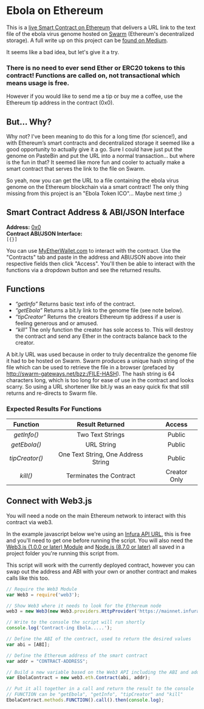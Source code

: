 # Ebola on Ethereum
This is a [live Smart Contract on Ethereum]() that delivers a URL link to the text file of the ebola virus genome hosted on [Swarm](http://swarm-gateways.net/bzz:/theswarm.eth/) (Ethereum's decentralized storage). A full write up on this project can be [found on Medium]().

It seems like a bad idea, but let's give it a try.

### There is no need to ever send Ether or ERC20 tokens to this contract! Functions are called on, not transactional which means usage is free.

However if you would like to send me a tip or buy me a coffee, use the Ethereum tip address in the contract (0x0).

## But... Why?
Why not? I've been meaning to do this for a long time (for science!), and with Ethereum’s smart contracts and decentralized storage it seemed like a good opportunity to actually give it a go. Sure I could have just put the genome on PasteBin and put the URL into a normal transaction... but where is the fun in that? It seemed like more fun and cooler to actually make a smart contract that serves the link to the file on Swarm.

So yeah, now you can get the URL to a file containing the ebola virus genome on the Ethereum blockchain via a smart contract! The only thing missing from this project is an "Ebola Token ICO"... Maybe next time ;)

## Smart Contract Address & ABI/JSON Interface
**Address:** [0x0]()  
**Contract ABI/JSON Interface:**  
```[{}]```

You can use [MyEtherWallet.com](https://www.myetherwallet.com/#contracts) to interact with the contract. Use the "Contracts" tab and paste in the address and ABI/JSON above into their respective fields then click "Access". You'll then be able to interact with the functions via a dropdown button and see the returned results.

## Functions
- *“getInfo”* Returns basic text info of the contract.
- *“getEbola”* Returns a bit.ly link to the genome file (see note below).
- *“tipCreator”* Returns the creators Ethereum tip address if a user is feeling generous and or amused.
- *“kill”* The only function the creator has sole access to. This will destroy the contract and send any Ether in the contracts balance back to the creator.

A bit.ly URL was used because in order to truly decentralize the genome file it had to be hosted on Swarm. Swarm produces a unique hash string of the file which can be used to retrieve the file in a browser (prefaced by http://swarm-gateways.net/bzz:/FILE-HASH). The hash string is 64 characters long, which is too long for ease of use in the contract and looks scarry. So using a URL shortener like bit.ly was an easy quick fix that still returns and re-directs to Swarm file.

### Expected Results For Functions
| Function      | Result Returned | Access        |
|:-------------:|:---------------:|:-------------:|
| *getInfo()*   | Two Text Strings | Public     |
| *getEbola()*  | URL String       | Public     |
| *tipCreator()* | One Text String, One Address String   | Public     |
| *kill()*      | Terminates the Contract | Creator Only |

## Connect with Web3.js
You will need a node on the main Ethereum network to interact with this contract via web3.

In the example javascript below we're using an [Infura API URL](https://infura.io/), this is free and you'll need to get one before running the script. You will also need the [Web3.js (1.0.0 or later) Module](https://github.com/ethereum/web3.js/) and [Node.js (8.7.0 or later)](https://nodejs.org/en/) all saved in a project folder you're running this script from.

This script will work with the currently deployed contract, however you can swap out the address and ABI with your own or another contract and makes calls like this too.

``` javascript
// Require the Web3 Module
var Web3 = require('web3');

// Show Web3 where it needs to look for the Ethereum node
web3 = new Web3(new Web3.providers.HttpProvider('https://mainnet.infura.io/YOUR-API-TOKEN-HERE'));

// Write to the console the script will run shortly
console.log('Contract-ing Ebola.....');

// Define the ABI of the contract, used to return the desired values
var abi = [ABI];

// Define the Ethereum address of the smart contract
var addr = "CONTRACT-ADDRESS";

// Build a new variable based on the Web3 API including the ABI and address of the contract
var EbolaContract = new web3.eth.Contract(abi, addr);

// Put it all together in a call and return the result to the console
// FUNCTION can be "getEbola", "getInfo", "tipCreator" and "kill"
EbolaContract.methods.FUNCTION().call().then(console.log);
```
